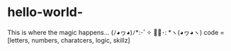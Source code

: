 # hello-world-
This is where the magic happens... (ﾉ◕ヮ◕)ﾉ*:･ﾟ✧ ✧ﾟ･: *ヽ(◕ヮ◕ヽ)
code = [letters, numbers, charatcers, logic, skillz]
